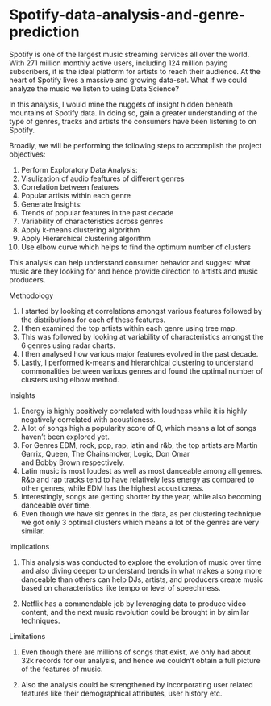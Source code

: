 # Spotify-data-analysis-and-genre-prediction
Spotify is one of the largest music streaming services all over the world. With 271 million monthly active users, including 124 million paying subscribers, it is the ideal platform for artists to reach their audience. 
At the heart of Spotify lives a massive and growing data-set. What if we could analyze the music we listen to using Data Science?

In this analysis, I would mine the nuggets of insight hidden beneath mountains of Spotify data. In doing so, gain a greater understanding of the type of genres, 
tracks and artists the consumers have been listening to on Spotify.

Broadly, we will be performing the following steps to accomplish the project objectives:

1. Perform Exploratory Data Analysis:
2. Visulization of audio feaftures of different genres
3. Correlation between features
4. Popular artists within each genre
5. Generate Insights:
6. Trends of popular features in the past decade
7. Variability of characteristics across genres
8. Apply k-means clustering algorithm
9. Apply Hierarchical clustering algorithm
10. Use elbow curve which helps to find the optimum number of clusters

This analysis can help understand consumer behavior and suggest what music are they looking for and hence provide direction to artists and music producers.

Methodology

1. I started by looking at correlations amongst various features followed by the distributions for each of these features.
2. I then examined the top artists within each genre using tree map.
3. This was followed by looking at variability of characteristics amongst the 6 genres using radar charts.
4. I then analysed how various major features evolved in the past decade.
5. Lastly, I performed k-means and hierarchical clustering to understand commonalities between various genres and found the optimal number of clusters using elbow method.

Insights

1. Energy is highly positively correlated with loudness while it is highly negatively correlated with acousticness.
2. A lot of songs high a popularity score of 0, which means a lot of songs haven’t been explored yet.
3. For Genres EDM, rock, pop, rap, latin and r&b, the top artists are Martin Garrix, Queen, The Chainsmoker, Logic, Don Omar  
   and Bobby Brown respectively.
4. Latin music is most loudest as well as most danceable among all genres. R&b and rap tracks tend to have relatively less 
   energy as compared to other genres, while EDM has the highest acousticness.
5. Interestingly, songs are getting shorter by the year, while also becoming danceable over time.
6. Even though we have six genres in the data, as per clustering technique we got only 3 optimal clusters which means a lot of 
   the genres are very similar.
   
Implications

1. This analysis was conducted to explore the evolution of music over time and also diving deeper to understand trends in what makes a song more danceable than others can help DJs, artists, and producers create music based on characteristics like tempo or level of speechiness.

2. Netflix has a commendable job by leveraging data to produce video content, and the next music revolution could be brought in by similar techniques.

Limitations

1. Even though there are millions of songs that exist, we only had about 32k records for our analysis, and hence we couldn’t obtain a full picture of the features of music.

2. Also the analysis could be strengthened by incorporating user related features like their demographical attributes, user history etc.
